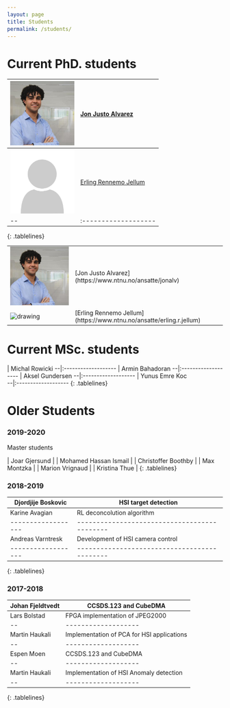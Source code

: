 ```yaml
---
layout: page
title: Students
permalink: /students/
---
```

<style>
.tablelines table, .tablelines td, .tablelines th {
        border: 0.5px solid black;
        }
</style>

# Current PhD. students

<img src="/_images/Profile_pic_jon.jpg" alt="drawing" width="150"/> | [Jon Justo Alvarez](https://www.ntnu.no/ansatte/jonalv)
--|:-------------------
<img src="/_images/no_photo.png" alt="drawing" width="150"/> | [Erling Rennemo Jellum](https://www.ntnu.no/ansatte/erling.r.jellum)
--|:-------------------
{: .tablelines}

<table>
<colgroup>
<col width="30%" />
<col width="70%" />
</colgroup>
<tr>
<td markdown="span"> <img src="/_images/Profile_pic_jon.jpg" alt="drawing" width="150"/>  </td>
<td markdown="span">[Jon Justo Alvarez](https://www.ntnu.no/ansatte/jonalv)</td>
</tr>
<tr>
<td markdown="span"><img src="/_images/no_photo_png" alt="drawing" width="150"/> </td>
<td markdown="span">[Erling Rennemo Jellum](https://www.ntnu.no/ansatte/erling.r.jellum)
</td>
</tr>
</table>

# Current MSc. students

 | Michal Rowicki 
--|:-------------------
 | Armin Bahadoran
--|:-------------------
 | Aksel Gundersen
--|:-------------------
 | Yunus Emre Koc  
--|:-------------------
{: .tablelines}

# Older Students


### 2019-2020

Master students

| Joar Gjersund          |
| Mohamed Hassan Ismail  |
| Christoffer Boothby    |
| Max Montzka            |
| Marion Vrignaud        |
| Kristina Thue          |
{: .tablelines}


### 2018-2019

|Djordjije Boskovic| HSI target detection                       
|------------------|--------------------------------------------|
|Karine Avagian| RL deconcolution algorithm
|------------------|--------------------------------------------|
|Andreas Varntresk | Development of HSI camera control
|------------------|--------------------------------------------|
{: .tablelines}

### 2017-2018

|Johan Fjeldtvedt | CCSDS.123 and CubeDMA
|--|-------------------
|Lars Bolstad | FPGA implementation of JPEG2000 
|--|-------------------
|Martin Haukali | Implementation of PCA for HSI applications
|--|-------------------
|Espen Moen | CCSDS.123 and CubeDMA
|--|-------------------
|Martin Haukali | Implementation of HSI Anomaly detection
|--|-------------------
{: .tablelines}


